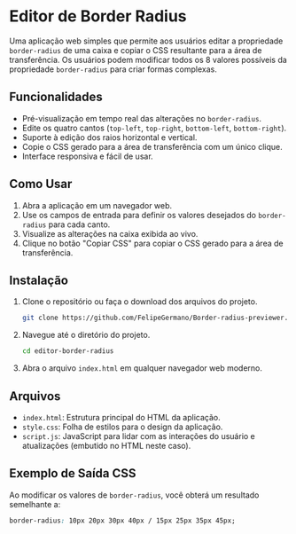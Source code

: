 # Editor de Border Radius

Uma aplicação web simples que permite aos usuários editar a propriedade `border-radius` de uma caixa e copiar o CSS resultante para a área de transferência. Os usuários podem modificar todos os 8 valores possíveis da propriedade `border-radius` para criar formas complexas.

## Funcionalidades

- Pré-visualização em tempo real das alterações no `border-radius`.
- Edite os quatro cantos (`top-left`, `top-right`, `bottom-left`, `bottom-right`).
- Suporte à edição dos raios horizontal e vertical.
- Copie o CSS gerado para a área de transferência com um único clique.
- Interface responsiva e fácil de usar.

## Como Usar

1. Abra a aplicação em um navegador web.
2. Use os campos de entrada para definir os valores desejados do `border-radius` para cada canto.
3. Visualize as alterações na caixa exibida ao vivo.
4. Clique no botão "Copiar CSS" para copiar o CSS gerado para a área de transferência.

## Instalação

1. Clone o repositório ou faça o download dos arquivos do projeto.
   ```bash
   git clone https://github.com/FelipeGermano/Border-radius-previewer.git
   ```
2. Navegue até o diretório do projeto.
   ```bash
   cd editor-border-radius
   ```
3. Abra o arquivo `index.html` em qualquer navegador web moderno.

## Arquivos

- `index.html`: Estrutura principal do HTML da aplicação.
- `style.css`: Folha de estilos para o design da aplicação.
- `script.js`: JavaScript para lidar com as interações do usuário e atualizações (embutido no HTML neste caso).

## Exemplo de Saída CSS

Ao modificar os valores de `border-radius`, você obterá um resultado semelhante a:

```css
border-radius: 10px 20px 30px 40px / 15px 25px 35px 45px;
```
